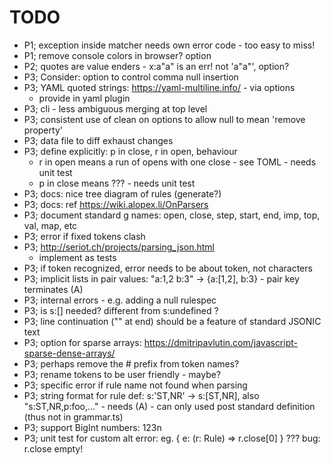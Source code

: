 # TODO

* P1; exception inside matcher needs own error code - too easy to miss!
* P1; remove console colors in browser? option
* P2; quotes are value enders - x:a"a" is an err! not 'a"a"', option?
* P3; Consider: option to control comma null insertion
* P3; YAML quoted strings: https://yaml-multiline.info/ - via options 
  * provide in yaml plugin
* P3; cli - less ambiguous merging at top level
* P3; consistent use of clean on options to allow null to mean 'remove property'
* P3; data file to diff exhaust changes
* P3; define explicitly: p in close, r in open, behaviour 
  * r in open means a run of opens with one close - see TOML - needs unit test 
  * p in close means ??? - needs unit test
* P3; docs: nice tree diagram of rules (generate?)
* P3; docs: ref https://wiki.alopex.li/OnParsers
* P3; document standard g names: open, close, step, start, end, imp, top, val, map, etc
* P3; error if fixed tokens clash
* P3; http://seriot.ch/projects/parsing_json.html 
  * implement as tests
* P3; if token recognized, error needs to be about token, not characters
* P3; implicit lists in pair values: "a:1,2 b:3" -> {a:[1,2], b:3} - pair key terminates (A)
* P3; internal errors - e.g. adding a null rulespec
* P3; is s:[] needed? different from s:undefined ?
* P3; line continuation ("\" at end) should be a feature of standard JSONIC text
* P3; option for sparse arrays: https://dmitripavlutin.com/javascript-sparse-dense-arrays/
* P3; perhaps remove the # prefix from token names?
* P3; rename tokens to be user friendly - maybe?
* P3; specific error if rule name not found when parsing
* P3; string format for rule def: s:'ST,NR' -> s:[ST,NR], also "s:ST,NR,p:foo,..." - needs (A) - can only used post standard definition (thus not in grammar.ts)
* P3; support BigInt numbers: 123n
* P3; unit test for custom alt error: eg.  { e: (r: Rule) => r.close[0] } ??? bug: r.close empty!


